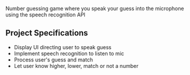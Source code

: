 Number guessing game where you speak your guess into the microphone using the speech recognition API

## Project Specifications

- Display UI directing user to speak guess
- Implement speech recognition to listen to mic
- Process user's guess and match
- Let user know higher, lower, match or not a number
